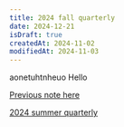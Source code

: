 ```yaml
---
title: 2024 fall quarterly
date: 2024-12-21
isDraft: true
createdAt: 2024-11-02
modifiedAt: 2024-11-03
---
```

aonetuhtnheuo
Hello

[Previous note here](2024-eastern-sierra-trip)

[2024 summer quarterly](2024-eastern-sierra-trip)

